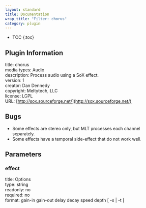 ```yaml
---
layout: standard
title: Documentation
wrap_title: "Filter: chorus"
category: plugin
---
```

* TOC
{:toc}

## Plugin Information

title: chorus  
media types:
Audio  
description: Process audio using a SoX effect.  
version: 1  
creator: Dan Dennedy  
copyright: Meltytech, LLC  
license: LGPL  
URL: [http://sox.sourceforge.net/](http://sox.sourceforge.net/)  

## Bugs

* Some effects are stereo only, but MLT processes each channel separately.
* Some effects have a temporal side-effect that do not work well.


## Parameters

### effect

title: Options    
type: string  
readonly: no  
required: no  
format: gain-in gain-out delay decay speed depth [ -s | -t ]  

